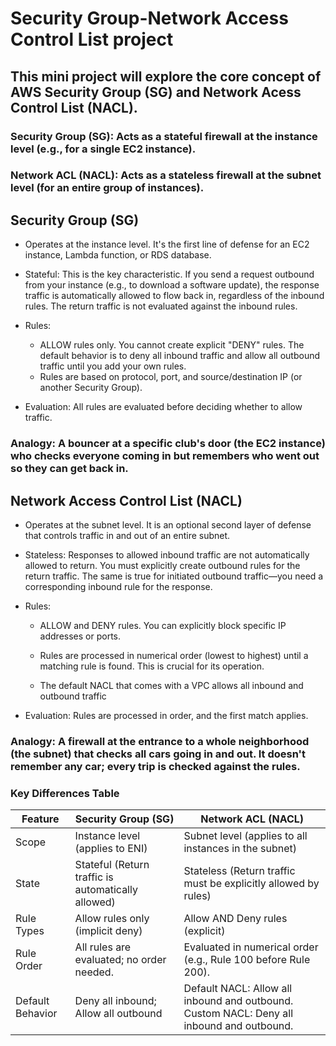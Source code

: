 # Security Group-Network Access Control List project

## This mini project will explore the core concept of AWS Security Group (SG) and Network Acess Control List (NACL).

### Security Group (SG): Acts as a stateful firewall at the instance level (e.g., for a single EC2 instance).

### Network ACL (NACL): Acts as a stateless firewall at the subnet level (for an entire group of instances).

## Security Group (SG)
* Operates at the instance level. It's the first line of defense for an EC2 instance, Lambda function, or RDS database.

* Stateful: This is the key characteristic. If you send a request outbound from your instance (e.g., to download a software update), the response traffic is automatically allowed to flow back in, regardless of the inbound rules. The return traffic is not evaluated against the inbound rules.

* Rules:
    - ALLOW rules only. You cannot create explicit "DENY" rules. The default behavior is to deny all inbound traffic and allow all outbound traffic until you add your own rules.
    - Rules are based on protocol, port, and source/destination IP (or another Security Group).
* Evaluation: All rules are evaluated before deciding whether to allow traffic.

### Analogy: A bouncer at a specific club's door (the EC2 instance) who checks everyone coming in but remembers who went out so they can get back in.

## Network Access Control List (NACL)

* Operates at the subnet level. It is an optional second layer of defense that controls traffic in and out of an entire subnet.

* Stateless: Responses to allowed inbound traffic are not automatically allowed to return. You must explicitly create outbound rules for the return traffic. The same is true for initiated outbound traffic—you need a corresponding inbound rule for the response.

* Rules:
   - ALLOW and DENY rules. You can explicitly block specific IP addresses or ports.

   - Rules are processed in numerical order (lowest to highest) until a matching rule is found. This is crucial for its operation.

   - The default NACL that comes with a VPC allows all inbound and outbound traffic
* Evaluation: Rules are processed in order, and the first match applies.

### Analogy: A firewall at the entrance to a whole neighborhood (the subnet) that checks all cars going in and out. It doesn't remember any car; every trip is checked against the rules.

### Key Differences Table

| Feature | Security Group (SG)| Network ACL (NACL) |
| ------- |------------------- | ------------------ |
| Scope   | Instance level (applies to ENI) | Subnet level (applies to all instances in the subnet) |
| State   | Stateful (Return traffic is automatically allowed) | Stateless (Return traffic must be explicitly allowed by rules) |
| Rule Types | Allow rules only (implicit deny) | Allow AND Deny rules (explicit) |
| Rule Order | All rules are evaluated; no order needed. | Evaluated in numerical order (e.g., Rule 100 before Rule 200). |
| Default Behavior | Deny all inbound; Allow all outbound | Default NACL: Allow all inbound and outbound. Custom NACL: Deny all inbound and outbound. |
  


